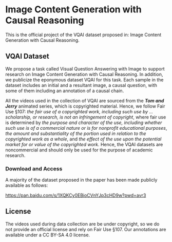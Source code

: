 # Image Content Generation with Causal Reasoning

This is the official project of the VQAI dataset proposed in: Image Content Generation with Causal Reasoning.

## VQAI Dataset

We propose a task called Visual Question Answering with Image to support research on Image Content Generation with Causal Reasoning. 
In addition, we publicize the eponymous dataset VQAI for this task.
Each sample in the dataset includes an initial and a resultant image, a causal question, with some of them including an annotation of a causal chain. 

All the videos used in the collection of VQAI are sourced from the ***Tom and Jerry*** animated series, which is copyrighted material.
Hence, we follow Fair Use §107: *the fair use of a copyrighted work, including such use by ... scholarship, or research, is not an infringement of copyright*, 
where fair use is determined by *the purpose and character of the use, including whether such use is of a commercial nature or is for nonprofit educational purposes*, 
*the amount and substantiality of the portion used in relation to the copyrighted work as a whole*, 
and *the effect of the use upon the potential market for or value of the copyrighted work.*
Hence, the VQAI datasets are noncommercial and should only be used for the purpose of academic research.

### Download and Access
A majority of the dataset proposed in the paper has been made publicly available as follows:

https://pan.baidu.com/s/1XQKCy0EBioCVnYJp3cHD9w?pwd=avr3

## License

The videos used during data collection are be under copyright, so we do not provide an official license and rely on Fair Use §107.
Our annotations are available under a CC BY-SA 4.0 license.

